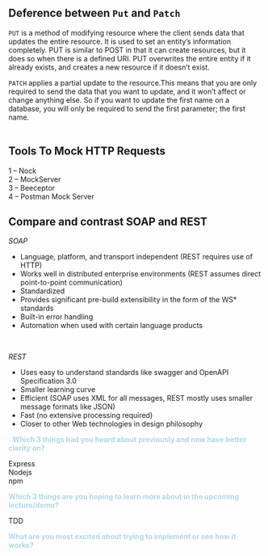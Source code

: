 ## Deference between `Put` and `Patch`  
`PUT` is a method of modifying resource where the client sends data that updates the entire resource. It is used to set an entity’s information completely. PUT is similar to POST in that it can create resources, but it does so when there is a defined URI. PUT overwrites the entire entity if it already exists, and creates a new resource if it doesn’t exist.  

`PATCH` applies a partial update to the resource.This means that you are only required to send the data that you want to update, and it won’t affect or change anything else. So if you want to update the first name on a database, you will only be required to send the first parameter; the first name.  
&nbsp;

## Tools To Mock HTTP Requests  
1 – Nock  
2 – MockServer  
3 – Beeceptor  
4 – Postman Mock Server


## Compare and contrast SOAP and REST  

*SOAP*   
- Language, platform, and transport independent (REST requires use of HTTP)     
- Works well in distributed enterprise environments (REST assumes direct point-to-point communication)
- Standardized
- Provides significant pre-build extensibility in the form of the WS* standards
- Built-in error handling
- Automation when used with certain language products   

&nbsp;


*REST*  
- Uses easy to understand standards like swagger and OpenAPI Specification 3.0
- Smaller learning curve
- Efficient (SOAP uses XML for all messages, REST mostly uses smaller message formats like JSON)
- Fast (no extensive processing required)
- Closer to other Web technologies in design philosophy

&nbsp;
<span style="color:lightblue"><b>Which 3 things had you heard about previously and now have better clarity on? </b></span>


Express  
Nodejs  
npm  

<span style="color:lightblue"><b>Which 3 things are you hoping to learn more about in the upcoming lecture/demo? </b></span>
 

TDD  

<span style="color:lightblue"><b>What are you most excited about trying to implement or see how it works?</b></span>
